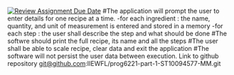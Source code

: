 [![Review Assignment Due Date](https://classroom.github.com/assets/deadline-readme-button-24ddc0f5d75046c5622901739e7c5dd533143b0c8e959d652212380cedb1ea36.svg)](https://classroom.github.com/a/Oa99dRjC)
 #The application will prompt the user to enter details for one recipe at a time.
-for each ingredient : the name, quantity, and unit of measurement is entered and stored in a memory
-for each step : the user shall describe the step and what should be done
 #The softwre should print the full recipe, its name and all the steps
  #The user shall be able to scale recipe, clear data and exit the application
  #The software will not persist the user data between execution.
Link to github repository git@github.com:IIEWFL/prog6221-part-1-ST10094577-MM.git
